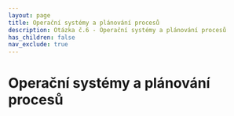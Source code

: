 ```yaml
---
layout: page
title: Operační systémy a plánování procesů
description: Otázka č.6 - Operační systémy a plánování procesů
has_children: false
nav_exclude: true
---
```

# Operační systémy a plánování procesů